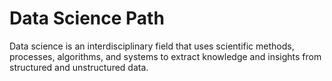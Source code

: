 # Data Science Path


Data science is an interdisciplinary field that uses scientific methods, processes, algorithms, and systems to extract knowledge and insights from structured and unstructured data. 
